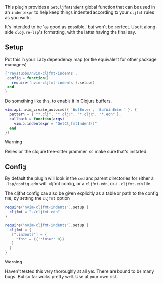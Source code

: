 This plugin provides a `GetCljfmtIndent` global function
that can be used in an `indentexpr` to help keep things
indented according to your `cljfmt` rules as you work.

It's intended to be 'as good as possible,' but won't be
perfect.  Use it along-side `clojure-lsp`'s formatting,
with the latter having the final say.

## Setup
Put this in your Lazy dependency map (or the equivalent for
other package managers).
```lua
{'raystubbs/nvim-cljfmt-indents',
 config = function()
   require('nvim-cljfmt-indents').setup()
 end
}
```

Do something like this, to enable it in Clojure buffers.

```lua
vim.api.nvim_create_autocmd({ 'BufEnter', 'BufWinEnter' }, {
  pattern = { "*.clj", "*.cljs", "*.cljc", "*.edn" },
  callback = function(args)
    vim.o.indentexpr = "GetCljfmtIndent()"
  end 
})
```

> [!WARNING]
> Relies on the clojure tree-sitter grammer,
> so make sure that's installed.

## Config
By default the plugin will look in the `cwd` and parent
directories for either a `.lsp/config.edn` with cljfmt
config, or a `cljfmt.edn`, or a `.cljfmt.edn` file.

The cljfmt config can also be given explicitly as
a table or path to the config file, by setting the `cljfmt`
option:

```lua
require('nvim-cljfmt-indents').setup {
  cljfmt = "./cljfmt.edn"
}

require('nvim-cljfmt-indents').setup {
  cljfmt = {
   [":indents"] = {
     "foo" = {{':inner' 0}}
   }
  }
}
```

> [!WARNING]
> Haven't tested this very thoroughly at all yet.  There are bound
> to be many bugs.  But so far works pretty well.  Use at your
> own risk.
